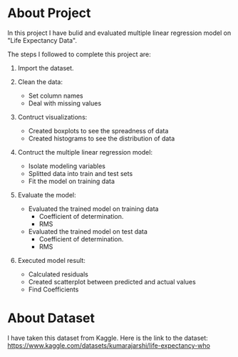 # About Project
In this project I have bulid and evaluated multiple linear regression model on "Life Expectancy Data".

The steps I followed to complete this project are:
1. Import the dataset.

2. Clean the data:
    * Set column names
    * Deal with missing values

3. Contruct visualizations:
    * Created boxplots to see the spreadness of data
    * Created histograms to see the distribution of data

4. Contruct the multiple linear regression model:
    * Isolate modeling variables
    * Splitted data into train and test sets
    * Fit the model on training data

5. Evaluate the model:
    * Evaluated the trained model on training data
        * Coefficient of determination.
        * RMS
    * Evaluated the trained model on test data
        * Coefficient of determination.
        * RMS 
 
6. Executed model result:
    * Calculated residuals
    * Created scatterplot between predicted and actual values
    * Find Coefficients


# About Dataset
I have taken this dataset from Kaggle.
Here is the link to the dataset:
https://www.kaggle.com/datasets/kumarajarshi/life-expectancy-who